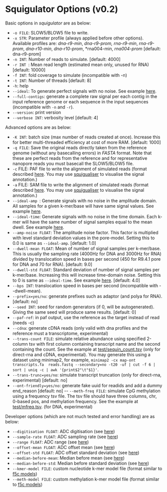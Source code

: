 # Squigulator Options (v0.2)

Basic options in *squigulator* are as below:

- `-o FILE`: SLOW5/BLOW5 file to write.
- `-x STR`: Parameter profile (always applied before other options). Available profiles are: *dna-r9-min*, *dna-r9-prom, rna-r9-min*, *rna-r9-prom*, *dna-r10-min*, *dna-r10-prom*, *rna004-min, *rna004-prom* [default: dna-r9-prom]
- `-n INT`: Number of reads to simulate. [default: 4000]
- `-r INT `: Mean read length (estimated mean only, unused for RNA) [default: 10000]
- `-f INT`:  fold coverage to simulate (incompatible with -n)
- `-t INT`: Number of threads [default: 8]
- `-h`:  help
- `--ideal`: To generate perfect signals with no noise. See example [here](img/ideal.svg).
- `--full-contigs`: generate a complete raw signal per each contig in the input reference genome or each sequence in the input sequences (incompatible with `-n` and `-r`).
- `--version`: print version
- `--verbose INT`:  verbosity level [default: 4]

Advanced options are as below:
- `-K INT`: batch size (max number of reads created at once). Increase this for better multi-threaded efficiency at cost of more RAM. [default: 1000]
- `-q FILE`: Save the original reads directly taken from the reference genome (without any basecalling errors) in *FASTA* format. Note that these are perfect reads from the reference and for representative nanopore reads you must basecall the SLOW5/BLOW5 file.
- `-c` FILE: PAF file to write the alignment of simulated reads (format described [here](output.md). You may use [squigualiser](https://github.com/hiruna72/squigualiser) to visualise the signal annotation.)
- `-a` FILE: SAM file to write the alignment of simulated reads (format described [here](output.md). You may use [squigualiser](https://github.com/hiruna72/squigualiser) to visualise the signal annotation.)
-  `--ideal-amp `: Generate signals with no noise in the amplitude domain. All samples for a given k-mer/base will have same signal values. See example [here](img/ideal.svg).
-  `--ideal-time`: Generate signals with no noise in the time domain. Each k-mer will have the same number of signal samples equal to the mean dwell. See example [here](img/ideal.svg).
-  `--amp-noise FLOAT`: The amplitude noise factor. This factor is multiplied with level standard deviation values in the pore-model. Setting this to 0.0 is same as `--ideal-amp`. [default: 1.0]
-  `--dwell-mean FLOAT`: Mean of number of signal samples per k-mer/base. This is usually the sampling rate (4000Hz for DNA and 3000Hz for RNA) divided by translocation speed in bases per second (450 for R9.4.1 pore for DNA and 70 for RNA).  [default: 9.0]
-  `--dwell-std FLOAT`: Standard deviation of number of signal samples per k-mer/base. Increasing this will increase time-domain noise. Setting this to 0 is same as `--ideal-time`. See example [here](img/dwell.svg). [default: 4.0]
- `--bps INT`: translocation speed in bases per second (incompatible with --dwell-mean).
-  `--prefix=yes/no`: generate prefixes such as adaptor (and polya for RNA). [default: no]
-  `--seed INT`: seed for random generators (if 0, will be autogenerated). Giving the same seed will produce same results. [default: 0]
- `--paf-ref`:  in paf output, use the reference as the target instead of read (needs -c)
- `--cdna`: generate cDNA reads (only valid with dna profiles and the reference must a transcriptome, experimental)
- `--trans-count FILE`: simulate relative abundance using specified 2-column tsv with first column containing transcript name and the second containing the count. See the example at [test/sequin_count.tsv]()  (only for direct-rna and cDNA, experimental). You may generate this using a dataset using minimap2, for example, `minimap2 -cx map-ont transcripts.fa  reads.fastq --secondary=no -t20 -uf | cut -f 6 | sort | uniq -c | awk '{print$2"\t"$1}'`.
- `--trans-trunc=yes/no`: simulate transcript truncation (only for direct-rna, experimental) [default: no]
- `--ont-friendly=yes/no`:   generate fake uuid for readids and add a dummy end_reason [default: no]
-- `--meth-freq FILE`: simulate CpG methylation using a frequency tsv file. The tsv file should have three columns, chr, 0-based pos, and methylation frequency. See the example at [test/mfreq.tsv](). (for DNA, experimental)

Developer options (which are not much tested and error handling) are as below:

-  `--digitisation FLOAT`:       ADC digitisation (see [here](https://hasindu2008.github.io/slow5specs/summary))
-  `--sample-rate FLOAT`:        ADC sampling rate (see [here](https://hasindu2008.github.io/slow5specs/summary))
-  `--range FLOAT`:              ADC range (see [here](https://hasindu2008.github.io/slow5specs/summary))
-  `--offset-mean FLOAT`:        ADC offset mean (see [here](https://hasindu2008.github.io/slow5specs/summary))
-  `--offset-std FLOAT`:         ADC offset standard deviation (see [here](https://hasindu2008.github.io/slow5specs/summary))
-  `--median-before-mean`:       Median before mean (see [here](https://hasindu2008.github.io/slow5specs/summary))
-  `--median-before-std`:        Median before standard deviation (see [here](https://hasindu2008.github.io/slow5specs/summary))
-  `--kmer-model FILE`:          custom nucleotide k-mer model file (format similar to [f5c models](https://github.com/hasindu2008/f5c/blob/master/test/r9-models/r9.4_450bps.nucleotide.6mer.template.model))
-  `--meth-model FILE`:          custom methylation k-mer model file (format similar to [f5c models](https://github.com/hasindu2008/f5c/blob/master/test/r9-models/r9.4_450bps.cpg.6mer.template.model))